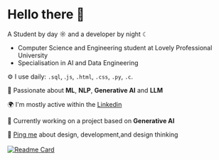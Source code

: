 # Hello there 👋

A Student by day ☼ and a developer by night ☾

- Computer Science and Engineering student at Lovely Professional University
- Specialisation in AI and Data Engineering

⚙️ I use daily: `.sql`, .`js`, `.html`, `.css`, `.py`, `.c`.

🤖 Passionate about **ML**, **NLP**, **Generative AI** and **LLM**

🌍 I'm mostly active within the [Linkedin](https://www.linkedin.com/in/yashvi-sharma-150863220/)

💅 Currently working on a project based on **Generative AI**

💬 [Ping me](yashvisharma503@gmail.com) about design, development,and design thinking  
<br>
[![Readme Card](https://github-readme-stats.vercel.app/api/pin/?username=yashvisharma1204&repo=Portfolio&theme=radical)](https://github.com/anuraghazra/github-readme-stats)
